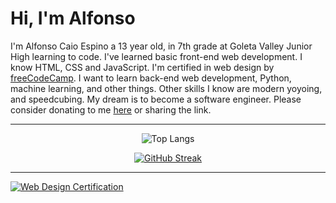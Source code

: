 <h1>Hi, I'm Alfonso</h1>

I'm Alfonso Caio Espino a 13 year old, in 7th grade at Goleta Valley Junior High learning to code. I've learned basic front-end web development. I know HTML, CSS and JavaScript. I'm certified in web design by [freeCodeCamp](https://freecodecamp.org). I want to learn back-end web development, Python, machine learning, and other things. Other skills I know are modern yoyoing, and speedcubing. My dream is to become a software engineer. Please consider donating to me [here](https://gofund.me/9e733948) or sharing the link.

---


<div id="header" align="center">

![Top Langs](https://github-readme-stats.vercel.app/api/top-langs/?username=Alfonsoce11&layout=compact)

[![GitHub Streak](https://streak-stats.demolab.com?user=Alfonsoce11)](https://git.io/streak-stats)

</div>

---

[![Web Design Certification](https://file.garden/ZXPZOz_dI1vYUjXR/WebDesignCertification.png)](https://freecodecamp.org/certification/Alfonsoce11/responsive-web-design)

<!---
Alfonsoce11/Alfonsoce11 is a ✨ special ✨ repository because its `README.md` (this file) appears on your GitHub profile.
You can click the Preview link to take a look at your changes.
--->
